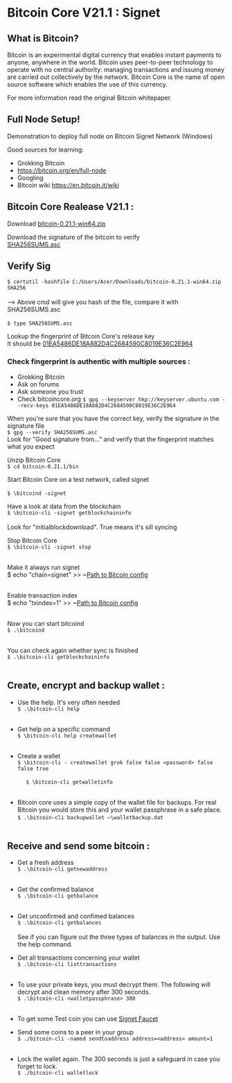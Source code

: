 # Bitcoin Core V21.1 : Signet 


What is Bitcoin?
----------------

Bitcoin is an experimental digital currency that enables instant payments to
anyone, anywhere in the world. Bitcoin uses peer-to-peer technology to operate
with no central authority: managing transactions and issuing money are carried
out collectively by the network. Bitcoin Core is the name of open source
software which enables the use of this currency.

For more information read the original Bitcoin whitepaper.


Full Node Setup!
----------------
Demonstration to deploy full node on Bitcoin Signet Network (Windows)

Good sources for learning:
* Grokking Bitcoin
* https://bitcoin.org/en/full-node
* Googling
* Bitcoin wiki https://en.bitcoin.it/wiki


Bitcoin Core Realease V21.1 :
-----------------------------

Download [bitcoin-0.21.1-win64.zip](https://bitcoincore.org/bin/bitcoin-core-0.21.1/bitcoin-0.21.1-win64.zip) <br>

Download the signature of the bitcoin to verify <br>
[SHA256SUMS.asc](https://bitcoincore.org/bin/bitcoin-core-0.21.1/SHA256SUMS.asc)       

Verify Sig
--------------------------------------------------------------------------------------------
`$ certutil -hashfile C:/Users/Acer/Downloads/bitcoin-0.21.1-win64.zip SHA256` <br>
<br>
--> Above cmd will give you hash of the file, compare it with SHA256SUMS.asc <br>
<br>
`$ type SHA256SUMS.asc` <br> 

Lookup the fingerprint of Bitcoin Core's release key <br>
It should be [01EA5486DE18A882D4C2684590C8019E36C2E964](https://bitcoincore.org/en/download/)<br>

### Check fingerprint is authentic with multiple sources :
* Grokking Bitcoin
* Ask on forums
* Ask someone you trust
* Check bitcoincore.org
`$ gpg --keyserver hkp://keyserver.ubuntu.com --recv-keys 01EA5486DE18A882D4C2684590C8019E36C2E964`

When you're sure that you have the correct key, verify the signature in the signature file <br>
`$ gpg --verify SHA256SUMS.asc` <br>
Look for "Good signature from..." and verify that the fingerprint matches what you expect <br>

Unzip Bitcoin Core<br>
`$ cd bitcoin-0.21.1/bin`

Start Bitcoin Core on a test network, called signet <br><br>
`$ \bitcoind -signet`

Have a look at data from the blockchain<br>
`$ \bitcoin-cli -signet getblockchaininfo` <br><br>
Look for "initialblockdownload". True means it's sill syncing

Stop Bitcoin Core<br>
`$ \bitcoin-cli -signet stop`<br><br>

Make it always run signet<br>
$ echo "chain=signet" >> ~[Path to Bitcoin config](https://en.bitcoin.it/wiki/Running_Bitcoin)<br><br>

Enable transaction index<br>
$ echo "txindex=1" >> ~[Path to Bitcoin config](https://en.bitcoin.it/wiki/Running_Bitcoin)<br><br>

Now you can start bitcoind<br> 
`$ .\bitcoind `<br><br>

You can check again whether sync is finished<br>
`$ .\bitcoin-cli getblockchaininfo`<br><br>

Create, encrypt and backup wallet :
----------------------------------

* Use the help. It's very often needed<br>
`$ .\bitcoin-cli help`<br><br>

* Get help on a specific command<br>
`$ \bitcoin-cli help createwallet`<br><br>

* Create a wallet<br>
`$ \bitcoin-cli - createwallet grok false false <password> false false true`<br>

&nbsp;&nbsp;&nbsp;&nbsp;&nbsp;&nbsp;&nbsp;&nbsp;&nbsp;&nbsp;&nbsp;`$ \bitcoin-cli getwalletinfo`<br><br>

* Bitcoin core uses a simple copy of the wallet file for backups. For real Bitcoin you would store this and your wallet passphrase in a safe place.<br>
`$ .\bitcoin-cli backupwallet ~\walletbackup.dat`<br><br>

Receive and send some bitcoin :
-----------------------------
* Get a fresh address<br>
`$ .\bitcoin-cli getnewaddress`<br><br>

* Get the confirmed balance<br>
`$ .\bitcoin-cli getbalance`<br><br>

* Get unconfirmed and confimed balances<br>
`$ .\bitcoin-cli getbalances`<br><br>
 See if you can figure out the three types of balances in the output. Use the help command.

* Get all transactions concerning your wallet<br>
`$ .\bitcoin-cli listtransactions`<br><br>

* To use your private keys, you must decrypt them. The following will decrypt and clean memory after 300 seconds.<br>
`$ .\bitcoin-cli <walletpassphrase> 300` <br><br>

* To get some Test coin you can use [Signet Faucet](https://signet.bc-2.jp/)<br>


* Send some coins to a peer in your group<br>
`$ ./bitcoin-cli -named sendtoaddress address=<address> amount=1`<br><br>

* Lock the wallet again. The 300 seconds is just a safeguard in case you forget to lock.<br>
`$ ./bitcoin-cli walletlock`<br><br>


